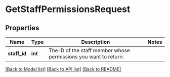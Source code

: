# GetStaffPermissionsRequest

## Properties
Name | Type | Description | Notes
------------ | ------------- | ------------- | -------------
**staff_id** | **int** | The ID of the staff member whose permissions you want to return. | 

[[Back to Model list]](../README.md#documentation-for-models) [[Back to API list]](../README.md#documentation-for-api-endpoints) [[Back to README]](../README.md)


